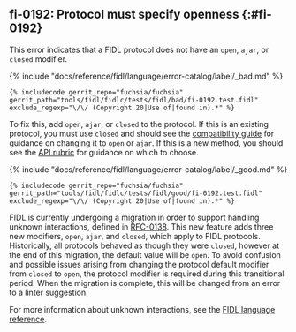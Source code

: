 ## fi-0192: Protocol must specify openness {:#fi-0192}

This error indicates that a FIDL protocol does not have an `open`, `ajar`, or
`closed` modifier.

{% include "docs/reference/fidl/language/error-catalog/label/_bad.md" %}

```fidl
{% includecode gerrit_repo="fuchsia/fuchsia" gerrit_path="tools/fidl/fidlc/tests/fidl/bad/fi-0192.test.fidl" exclude_regexp="\/\/ (Copyright 20|Use of|found in).*" %}
```

To fix this, add `open`, `ajar`, or `closed` to the protocol. If this is an
existing protocol, you must use `closed` and should see the [compatibility
guide][0192-compatibility-guide] for guidance on changing it to `open` or
`ajar`. If this is a new method, you should see the [API
rubric][0192-api-rubric] for guidance on which to choose.

[0192-compatibility-guide]: /docs/development/languages/fidl/guides/compatibility/README.md#open-ajar-closed
[0192-api-rubric]: /docs/development/api/fidl.md#open-ajar-closed

{% include "docs/reference/fidl/language/error-catalog/label/_good.md" %}

```fidl
{% includecode gerrit_repo="fuchsia/fuchsia" gerrit_path="tools/fidl/fidlc/tests/fidl/good/fi-0192.test.fidl" exclude_regexp="\/\/ (Copyright 20|Use of|found in).*" %}
```

FIDL is currently undergoing a migration in order to support handling unknown
interactions, defined in [RFC-0138][0192-rfc-0138].  This new feature adds three
new modifiers, `open`, `ajar`, and `closed`, which apply to FIDL protocols.
Historically, all protocols behaved as though they were `closed`, however at the
end of this migration, the default value will be `open`. To avoid confusion and
possible issues arising from changing the protocol default modifier from
`closed` to `open`, the protocol modifier is required during this transitional
period. When the migration is complete, this will be changed from an error to a
linter suggestion.

[0192-rfc-0138]: /docs/contribute/governance/rfcs/0138_handling_unknown_interactions.md

For more information about unknown interactions, see the [FIDL language
reference][0192-reference].

[0192-reference]: /docs/reference/fidl/language/language.md#unknown-interactions
